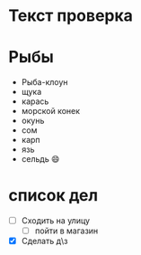 # Текст проверка

# Рыбы
* Рыба-клоун
* щука
* карась
* морской конек
* окунь
* сом
* карп
* язь
* сельдь :smile:


# список дел
* [ ] Сходить на улицу
    * [ ] пойти в магазин
* [x] Сделать д\з
